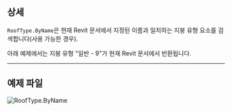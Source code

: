 ## 상세
`RoofType.ByName`은 현재 Revit 문서에서 지정된 이름과 일치하는 지붕 유형 요소를 검색합니다(사용 가능한 경우).

아래 예제에서는 지붕 유형 "일반 - 9"가 현재 Revit 문서에서 반환됩니다.
___
## 예제 파일

![RoofType.ByName](./Revit.Elements.RoofType.ByName_img.jpg)
